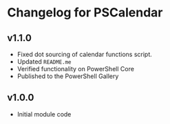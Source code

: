 # Changelog for PSCalendar

## v1.1.0

+ Fixed dot sourcing of calendar functions script.
+ Updated `README.me`
+ Verified functionality on PowerShell Core
+ Published to the PowerShell Gallery

## v1.0.0

+ Initial module code
